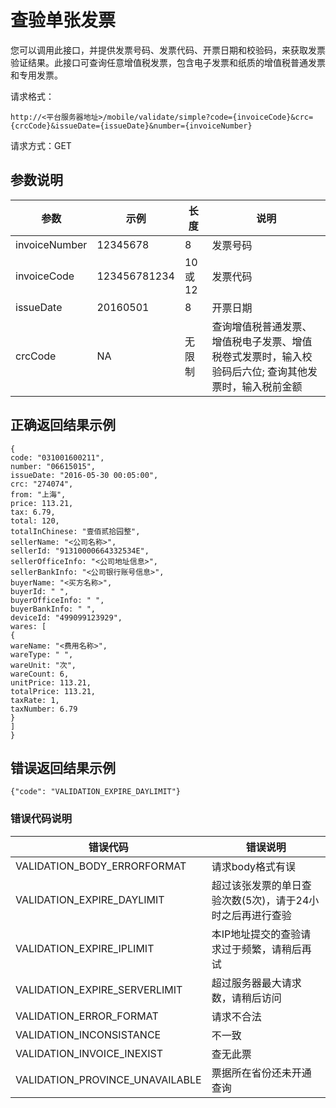 # 查验单张发票

您可以调用此接口，并提供发票号码、发票代码、开票日期和校验码，来获取发票验证结果。此接口可查询任意增值税发票，包含电子发票和纸质的增值税普通发票和专用发票。

请求格式：

```http
http://<平台服务器地址>/mobile/validate/simple?code={invoiceCode}&crc={crcCode}&issueDate={issueDate}&number={invoiceNumber}
```

请求方式：GET

## 参数说明

| **参数**        | **示例**       | **长度** | **说明**                                   |
| ------------- | ------------ | ------ | ---------------------------------------- |
| invoiceNumber | 12345678     | 8      | 发票号码                                     |
| invoiceCode   | 123456781234 | 10或12  | 发票代码                                     |
| issueDate     | 20160501     | 8      | 开票日期                                     |
| crcCode       | NA           | 无限制    | 查询增值税普通发票、增值税电子发票、增值税卷式发票时，输入校验码后六位; 查询其他发票时，输入税前金额 |

## 正确返回结果示例

```
{
code: "031001600211",
number: "06615015",
issueDate: "2016-05-30 00:05:00",
crc: "274074",
from: "上海",
price: 113.21,
tax: 6.79,
total: 120,
totalInChinese: "壹佰贰拾园整",
sellerName: "<公司名称>",
sellerId: "91310000664332534E",
sellerOfficeInfo: "<公司地址信息>",
sellerBankInfo: "<公司银行账号信息>",
buyerName: "<买方名称>",
buyerId: " ",
buyerOfficeInfo: " ",
buyerBankInfo: " ",
deviceId: "499099123929",
wares: [
{
wareName: "<费用名称>",
wareType: " ",
wareUnit: "次",
wareCount: 6,
unitPrice: 113.21,
totalPrice: 113.21,
taxRate: 1,
taxNumber: 6.79
}
]
}
```

## 错误返回结果示例

```
{"code": "VALIDATION_EXPIRE_DAYLIMIT"}
```

### 错误代码说明

| **错误代码**                        | **错误说明**                        |
| ------------------------------- | ------------------------------- |
| VALIDATION_BODY_ERRORFORMAT     | 请求body格式有误                      |
| VALIDATION_EXPIRE_DAYLIMIT      | 超过该张发票的单日查验次数(5次)，请于24小时之后再进行查验 |
| VALIDATION_EXPIRE_IPLIMIT       | 本IP地址提交的查验请求过于频繁，请稍后再试          |
| VALIDATION_EXPIRE_SERVERLIMIT   | 超过服务器最大请求数，请稍后访问                |
| VALIDATION_ERROR_FORMAT         | 请求不合法                           |
| VALIDATION_INCONSISTANCE        | 不一致                             |
| VALIDATION_INVOICE_INEXIST      | 查无此票                            |
| VALIDATION_PROVINCE_UNAVAILABLE | 票据所在省份还未开通查询                    |